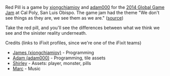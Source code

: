 Red Pill is a game by [xiongchiamiov](https://github.com/xiongchiamiov) and [adam000](https://github.com/adam000) for the [2014 Global Game Jam](http://globalgamejam.org/2014/jam-sites/cal-poly) at Cal Poly, San Luis Obispo. The game jam had the theme "We don't see things as they are, we see them as we are." ([source](http://globalgamejam.org/news/ggj14-theme)) 

Take the red pill, and you'll see the differences between what we think we see and the sinister reality underneath.

Credits (links to iFixit profiles, since we're one of the iFixit teams)

 * [James (xiongchiamiov)](http://www.ifixit.com/User/237426/James+Pearson) - Programming
 * [Adam (adam000)](http://www.ifixit.com/User/225279/Adam+Hintz) - Programming, tile assets
 * [Shirley](http://www.ifixit.com/User/349710/Yang+Shirley+Song) - Assets: player, monster, pills
 * [Marc](http://www.ifixit.com/User/197503/Marc+Zych) - Music
